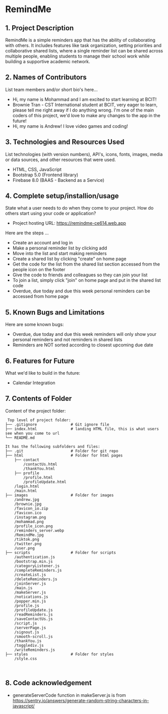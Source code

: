# RemindMe

## 1. Project Description
RemindMe is a simple reminders app that has the ability of collaborating with others. It includes features like task organization, setting priorities and collaborative shared lists, where a single reminder list can be shared across multiple people, enabling students to manage their school work while building a supportive academic network.

## 2. Names of Contributors
List team members and/or short bio's here...
* Hi, my name is Mohammad and I am excited to start learning at BCIT!
* Brownie Tran - CST International student at BCIT, very eager to learn, please tell me right away if I do anything wrong. I'm one of the main coders of this project, we'd love to make any changes to the app in the future!            
* Hi, my name is Andrew! I love video games and coding!

## 3. Technologies and Resources Used
List technologies (with version numbers), API's, icons, fonts, images, media or data sources, and other resources that were used.
* HTML, CSS, JavaScript
* Bootstrap 5.0 (Frontend library)
* Firebase 8.0 (BAAS - Backend as a Service)

## 4. Complete setup/installion/usage
State what a user needs to do when they come to your project.  How do others start using your code or application?

- Project hosting URL: https://remindme-ce614.web.app

Here are the steps ...
* Create an account and log in
* Make a personal reminder list by clicking add
* Move into the list and start making reminders
* Create a shared list by clicking "create" on home page
* Get the code for the list from the shared list section accessed from the people icon on the footer
* Give the code to friends and colleagues so they can join your list
* To join a list, simply click "join" on home page and put in the shared list code
* Overdue, due today and due this week personal reminders can be accessed from home page

## 5. Known Bugs and Limitations
Here are some known bugs:
* Overdue, due today and due this week reminders will only show your personal reminders and not reminders in shared lists
* Reminders are NOT sorted according to closest upcoming due date

## 6. Features for Future
What we'd like to build in the future:
* Calendar Integration

## 7. Contents of Folder
Content of the project folder:

```
 Top level of project folder:
├── .gitignore               # Git ignore file
├── index.html               # landing HTML file, this is what users see when you come to url
└── README.md

It has the following subfolders and files:
├── .git                     # Folder for git repo
├── html                     # Folder for html pages
    ├── contact
        /contactUs.html
        /thankYou.html
    ├── profile
        /profile.html
        /profileUpdate.html
    /login.html
    /main.html
├── images                   # Folder for images
    /andrew.jpg
    /brownie.jpg
    /favicon_io.zip
    /favicon.ico
    /instagram.png
    /mohammad.png
    /profile_icon.png
    /reminders_server.webp
    /RemindMe.jpg
    /tiktok.png
    /twitter.png
    /user.png
├── scripts                  # Folder for scripts
    /authentication.js
    /bootstrap.min.js
    /categoryListener.js
    /completeReminders.js 
    /createList.js
    /deleteReminders.js   
    /joinServer.js
    /main.js
    /makeServer.js
    /notications.js
    /popper.min.js
    /profile.js
    /profileUpdate.js
    /readReminders.js
    /saveContactUs.js
    /script.js
    /serverPage.js
    /signout.js
    /smooth-scroll.js
    /thankYou.js
    /togglediv.js
    /writeReminders.js      
├── styles                   # Folder for styles
    /style.css



```
## 8. Code acknowledgement
* generateServerCode function in makeServer.js is from https://sentry.io/answers/generate-random-string-characters-in-javascript/


